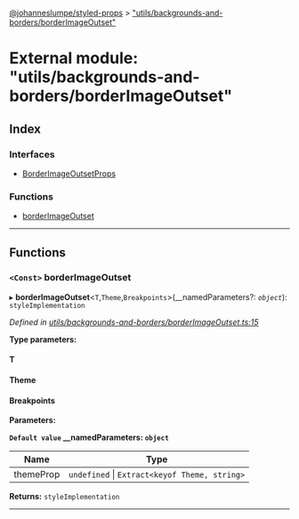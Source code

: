 [@johanneslumpe/styled-props](../README.md) > ["utils/backgrounds-and-borders/borderImageOutset"](../modules/_utils_backgrounds_and_borders_borderimageoutset_.md)

# External module: "utils/backgrounds-and-borders/borderImageOutset"

## Index

### Interfaces

* [BorderImageOutsetProps](../interfaces/_utils_backgrounds_and_borders_borderimageoutset_.borderimageoutsetprops.md)

### Functions

* [borderImageOutset](_utils_backgrounds_and_borders_borderimageoutset_.md#borderimageoutset)

---

## Functions

<a id="borderimageoutset"></a>

### `<Const>` borderImageOutset

▸ **borderImageOutset**<`T`,`Theme`,`Breakpoints`>(__namedParameters?: *`object`*): `styleImplementation`

*Defined in [utils/backgrounds-and-borders/borderImageOutset.ts:15](https://github.com/johanneslumpe/styled-props/blob/8e709f1/src/utils/backgrounds-and-borders/borderImageOutset.ts#L15)*

**Type parameters:**

#### T 
#### Theme 
#### Breakpoints 
**Parameters:**

**`Default value` __namedParameters: `object`**

| Name | Type |
| ------ | ------ |
| themeProp | `undefined` \| `Extract<keyof Theme, string>` |

**Returns:** `styleImplementation`

___

